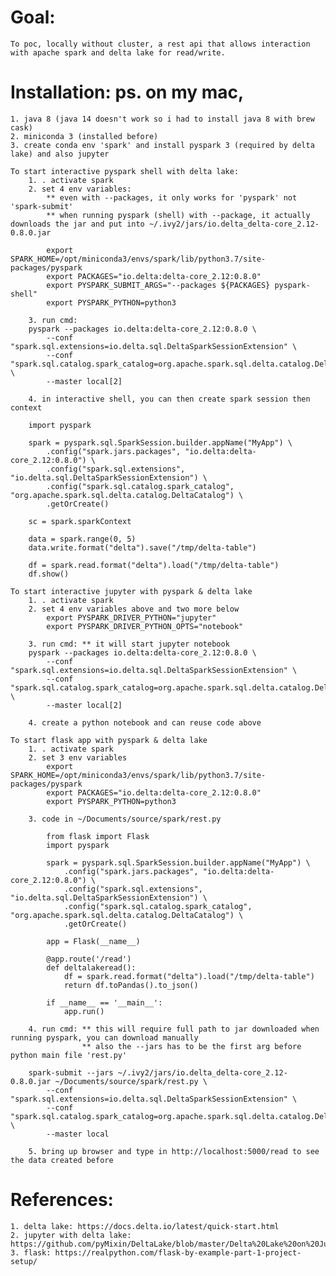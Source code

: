 # Goal: 
    To poc, locally without cluster, a rest api that allows interaction with apache spark and delta lake for read/write.

# Installation: ps. on my mac, 
    1. java 8 (java 14 doesn't work so i had to install java 8 with brew cask)
    2. miniconda 3 (installed before)
    3. create conda env 'spark' and install pyspark 3 (required by delta lake) and also jupyter

    To start interactive pyspark shell with delta lake: 
        1. . activate spark 
        2. set 4 env variables: 
            ** even with --packages, it only works for 'pyspark' not 'spark-submit'
            ** when running pyspark (shell) with --package, it actually downloads the jar and put into ~/.ivy2/jars/io.delta_delta-core_2.12-0.8.0.jar

            export SPARK_HOME=/opt/miniconda3/envs/spark/lib/python3.7/site-packages/pyspark
            export PACKAGES="io.delta:delta-core_2.12:0.8.0"
            export PYSPARK_SUBMIT_ARGS="--packages ${PACKAGES} pyspark-shell"
            export PYSPARK_PYTHON=python3

        3. run cmd: 
        pyspark --packages io.delta:delta-core_2.12:0.8.0 \
            --conf "spark.sql.extensions=io.delta.sql.DeltaSparkSessionExtension" \
            --conf "spark.sql.catalog.spark_catalog=org.apache.spark.sql.delta.catalog.DeltaCatalog" \
            --master local[2]
        
        4. in interactive shell, you can then create spark session then context

        import pyspark

        spark = pyspark.sql.SparkSession.builder.appName("MyApp") \
            .config("spark.jars.packages", "io.delta:delta-core_2.12:0.8.0") \
            .config("spark.sql.extensions", "io.delta.sql.DeltaSparkSessionExtension") \
            .config("spark.sql.catalog.spark_catalog", "org.apache.spark.sql.delta.catalog.DeltaCatalog") \
            .getOrCreate()

        sc = spark.sparkContext

        data = spark.range(0, 5)
        data.write.format("delta").save("/tmp/delta-table")

        df = spark.read.format("delta").load("/tmp/delta-table")
        df.show()

    To start interactive jupyter with pyspark & delta lake
        1. . activate spark 
        2. set 4 env variables above and two more below    
            export PYSPARK_DRIVER_PYTHON="jupyter"
            export PYSPARK_DRIVER_PYTHON_OPTS="notebook"

        3. run cmd: ** it will start jupyter notebook
        pyspark --packages io.delta:delta-core_2.12:0.8.0 \
            --conf "spark.sql.extensions=io.delta.sql.DeltaSparkSessionExtension" \
            --conf "spark.sql.catalog.spark_catalog=org.apache.spark.sql.delta.catalog.DeltaCatalog" \
            --master local[2]        

        4. create a python notebook and can reuse code above

    To start flask app with pyspark & delta lake
        1. . activate spark 
        2. set 3 env variables
            export SPARK_HOME=/opt/miniconda3/envs/spark/lib/python3.7/site-packages/pyspark
            export PACKAGES="io.delta:delta-core_2.12:0.8.0"
            export PYSPARK_PYTHON=python3

        3. code in ~/Documents/source/spark/rest.py

            from flask import Flask
            import pyspark

            spark = pyspark.sql.SparkSession.builder.appName("MyApp") \
                .config("spark.jars.packages", "io.delta:delta-core_2.12:0.8.0") \
                .config("spark.sql.extensions", "io.delta.sql.DeltaSparkSessionExtension") \
                .config("spark.sql.catalog.spark_catalog", "org.apache.spark.sql.delta.catalog.DeltaCatalog") \
                .getOrCreate()

            app = Flask(__name__)

            @app.route('/read')
            def deltalakeread():
                df = spark.read.format("delta").load("/tmp/delta-table")
                return df.toPandas().to_json()

            if __name__ == '__main__':
                app.run()

        4. run cmd: ** this will require full path to jar downloaded when running pyspark, you can download manually
                    ** also the --jars has to be the first arg before python main file 'rest.py'

        spark-submit --jars ~/.ivy2/jars/io.delta_delta-core_2.12-0.8.0.jar ~/Documents/source/spark/rest.py \
            --conf "spark.sql.extensions=io.delta.sql.DeltaSparkSessionExtension" \
            --conf "spark.sql.catalog.spark_catalog=org.apache.spark.sql.delta.catalog.DeltaCatalog" \
            --master local 

        5. bring up browser and type in http://localhost:5000/read to see the data created before


# References:
    1. delta lake: https://docs.delta.io/latest/quick-start.html
    2. jupyter with delta lake: https://github.com/pyMixin/DeltaLake/blob/master/Delta%20Lake%20on%20Jupyter%20Notebooks.ipynb
    3. flask: https://realpython.com/flask-by-example-part-1-project-setup/ 
